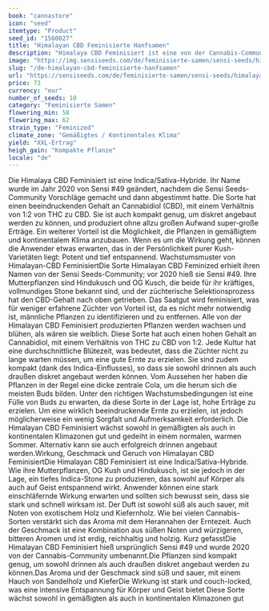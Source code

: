 ```yaml
---
book: "cannastore"
icon: "seed"
itemtype: "Product"
seed_id: "1560027"
title: "Himalayan CBD Feminisierte Hanfsamen"
description: "Himalaya CBD Feminisiert ist eine von der Cannabis-Community ausgewählte kompakte Indica/Sativa-Hybride. Stone potent und entspannend, Duft süß und sauer."
image: "https://img.sensiseeds.com/de/feminisierte-samen/sensi-seeds/himalayan-cbd-feminisiert-image.png"
slug: "/de-himalayan-cbd-feminisierte-hanfsamen"
url: "https://sensiseeds.com/de/feminisierte-samen/sensi-seeds/himalayan-cbd-feminisiert?a_aid=cannastore"
price: 73
currency: "eur"
number_of_seeds: 10
category: "Feminisierte Samen"
flowering_min: 58
flowering_max: 62
strain_type: "Feminized"
climate_zone: "Gemäßigtes / Kontinentales Klima"
yield: "XXL-Ertrag"
heigh_gain: "Kompakte Pflanze"
locale: "de"
---
```

Die Himalaya CBD Feminisiert ist eine Indica/Sativa-Hybride. Ihr Name wurde im Jahr 2020 von Sensi #49 geändert, nachdem die Sensi Seeds-Community Vorschläge gemacht und dann abgestimmt hatte. Die Sorte hat einen beeindruckenden Gehalt an Cannabidiol (CBD), mit einem Verhältnis von 1:2 von THC zu CBD. Sie ist auch kompakt genug, um diskret angebaut werden zu können, und produziert ohne allzu großen Aufwand super-große Erträge. Ein weiterer Vorteil ist die Möglichkeit, die Pflanzen in gemäßigtem und kontinentalem Klima anzubauen. Wenn es um die Wirkung geht, können die Anwender etwas erwarten, das in der Persönlichkeit purer Kush-Varietäten liegt: Potent und tief entspannend. Wachstumsmuster von Himalayan-CBD FeminisiertDie Sorte Himalayan CBD Feminized erhielt ihren Namen von der Sensi Seeds-Community; vor 2020 hieß sie Sensi #49. Ihre Mutterpflanzen sind Hindukusch und OG Kusch, die beide für ihr kräftiges, vollmundiges Stone bekannt sind, und der züchterische Selektionsprozess hat den CBD-Gehalt nach oben getrieben. Das Saatgut wird feminisiert, was für weniger erfahrene Züchter von Vorteil ist, da es nicht mehr notwendig ist, männliche Pflanzen zu identifizieren und zu entfernen. Alle von der Himalayan CBD Feminisiert produzierten Pflanzen werden wachsen und blühen, als wären sie weiblich. Diese Sorte hat auch einen hohen Gehalt an Cannabidiol, mit einem Verhältnis von THC zu CBD von 1:2. Jede Kultur hat eine durchschnittliche Blütezeit, was bedeutet, dass die Züchter nicht zu lange warten müssen, um eine gute Ernte zu erzielen. Sie sind zudem kompakt (dank des Indica-Einflusses), so dass sie sowohl drinnen als auch draußen diskret angebaut werden können. Vom Aussehen her haben die Pflanzen in der Regel eine dicke zentrale Cola, um die herum sich die meisten Buds bilden. Unter den richtigen Wachstumsbedingungen ist eine Fülle von Buds zu erwarten, da diese Sorte in der Lage ist, hohe Erträge zu erzielen. Um eine wirklich beeindruckende Ernte zu erzielen, ist jedoch möglicherweise ein wenig Sorgfalt und Aufmerksamkeit erforderlich. Die Himalayan CBD Feminisiert wächst sowohl in gemäßigten als auch in kontinentalen Klimazonen gut und gedeiht in einem normalen, warmen Sommer. Alternativ kann sie auch erfolgreich drinnen angebaut werden.Wirkung, Geschmack und Geruch von Himalayan CBD FeminisiertDie Himalayan CBD Feminisiert ist eine Indica/Sativa-Hybride. Wie ihre Mutterpflanzen, OG Kush und Hindukusch, ist sie jedoch in der Lage, ein tiefes Indica-Stone zu produzieren, das sowohl auf Körper als auch auf Geist entspannend wirkt. Anwender können eine stark einschläfernde Wirkung erwarten und sollten sich bewusst sein, dass sie stark und schnell wirksam ist. Der Duft ist sowohl süß als auch sauer, mit Noten von exotischem Holz und Kiefernholz. Wie bei vielen Cannabis-Sorten verstärkt sich das Aroma mit dem Herannahen der Erntezeit. Auch der Geschmack ist eine Kombination aus süßen Noten und würzigeren, bitteren Aromen und ist erdig, reichhaltig und holzig. Kurz gefasstDie Himalayan CBD Feminisiert hieß ursprünglich Sensi #49 und wurde 2020 von der Cannabis-Community umbenannt.Die Pflanzen sind kompakt genug, um sowohl drinnen als auch draußen diskret angebaut werden zu können.Das Aroma und der Geschmack sind süß und sauer, mit einem Hauch von Sandelholz und KieferDie Wirkung ist stark und couch-locked, was eine intensive Entspannung für Körper und Geist bietet Diese Sorte wächst sowohl in gemäßigten als auch in kontinentalen Klimazonen gut
